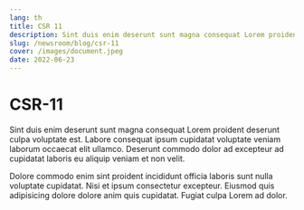```yaml
---
lang: th
title: CSR 11
description: Sint duis enim deserunt sunt magna consequat Lorem proident deserunt culpa voluptate est. Labore consequat ipsum cupidatat voluptate veniam laborum occaecat elit ullamco. Deserunt commodo dolor ad excepteur ad cupidatat laboris eu aliquip veniam et non velit.
slug: /newsroom/blog/csr-11
cover: /images/document.jpeg
date: 2022-06-23
---
```


# CSR-11

Sint duis enim deserunt sunt magna consequat Lorem proident deserunt culpa voluptate est. Labore consequat ipsum cupidatat voluptate veniam laborum occaecat elit ullamco. Deserunt commodo dolor ad excepteur ad cupidatat laboris eu aliquip veniam et non velit.

Dolore commodo enim sint proident incididunt officia laboris sunt nulla voluptate cupidatat. Nisi et ipsum consectetur excepteur. Eiusmod quis adipisicing dolore dolore anim quis cupidatat. Fugiat culpa Lorem ad dolor.
